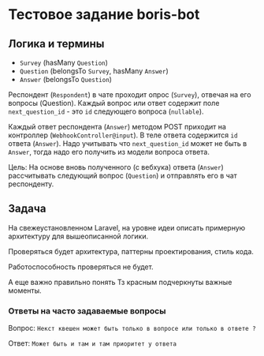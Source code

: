 # Тестовое задание boris-bot

## Логика и термины

- `Survey` (hasMany `Question`)
- `Question` (belongsTo `Survey`, hasMany `Answer`)
- `Answer` (belongsTo `Question`)

Респондент (`Respondent`) в чате проходит опрос (`Survey`), отвечая на
его вопросы (Question). Каждый вопрос или ответ содержит поле
`next_question_id` - это `id` следующего вопроса (`nullable`).

Каждый ответ респондента (`Answer`) методом POST приходит на
контроллер (`WebhookController@input`). В теле ответа содержится `id`
ответа (`Answer`). Надо учитывать что `next_question_id` может не быть
в `Answer`, тогда надо его получить из модели вопроса ответа.

Цель: На основе вновь полученного (с вебхука) ответа (`Answer`)
рассчитывать следующий вопрос (`Question`) и отправлять его в чат
респонденту.

## Задача

На свежеустановленном Laravel, на уровне идеи описать примерную
архитектуру для вышеописанной логики.

Проверяться будет архитектура, паттерны проектирования, стиль кода.

Работоспособность проверяться не будет.

А еще важно правильно понять Тз красным подчеркнуты важные моменты.

### Ответы на часто задаваемые вопросы

Вопрос: `Некст квешен может быть только в вопросе или только в ответе ?`

Ответ: `Может быть и там и там приоритет у ответа`

